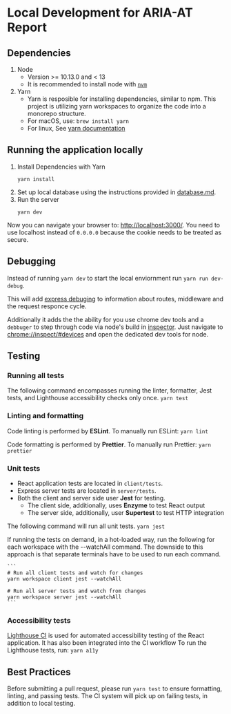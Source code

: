 # Local Development for ARIA-AT Report

## Dependencies
1. Node
    - Version >= 10.13.0 and < 13
    - It is recommended to install node with [`nvm`](https://github.com/nvm-sh/nvm)
2. Yarn
    - Yarn is resposible for installing dependencies, similar to npm. This project is utilizing yarn workspaces to organize the code into a monorepo structure.
    - For macOS, use: `brew install yarn`
    - For linux, See [yarn documentation](https://classic.yarnpkg.com/en/docs/install/#debian-stable)

## Running the application locally

1. Install Dependencies with Yarn
    ```
    yarn install
    ```
2. Set up local database using the instructions provided in [database.md](database.md).
3. Run the server
    ```
    yarn dev
    ```
Now you can navigate your browser to: [http://localhost:3000/](http://localhost:3000/). You need to use localhost instead of `0.0.0.0` because the cookie needs to be treated as secure.

## Debugging

Instead of running `yarn dev` to start the local enviornment run `yarn run dev-debug`.

This will add [express debuging](https://expressjs.com/en/guide/debugging.html)
to information about routes, middleware and the request responce cycle.

Additionally it adds the the ability for you use chrome dev tools and a
`debbuger` to step through code via node's build in
[inspector](https://nodejs.org/en/docs/guides/debugging-getting-started/). Just
navigate to [chrome://inspect/#devices](chrome://inspect/#devices) and open the
dedicated dev tools for node.

## Testing

### Running all tests

The following command encompasses running the linter, formatter, Jest tests, and Lighthouse accessibility checks only once.
    ```
    yarn test
    ```

### Linting and formatting

Code linting is performed by **ESLint**. To manually run ESLint:
    ```
    yarn lint
    ```

Code formatting is performed by **Prettier**. To manually run Prettier:
    ```
    yarn prettier
    ```

### Unit tests

* React application tests are located in `client/tests`.
* Express server tests are located in `server/tests`.
* Both the client and server side user **Jest** for testing.
    * The client side, additionally, uses **Enzyme** to test React output
    * The server side, additionally, user **Supertest** to test HTTP integration

The following command will run all unit tests.
    ```
    yarn jest
    ```

If running the tests on demand, in a hot-loaded way, run the following for each workspace with the --watchAll command. The downside to this approach is that separate terminals have to be used to run each command.

    ```
    # Run all client tests and watch for changes
    yarn workspace client jest --watchAll

    # Run all server tests and watch from changes
    yarn workspace server jest --watchAll
    ```


### Accessibility tests

[Lighthouse CI](https://github.com/GoogleChrome/lighthouse-ci) is used for automated accessibility testing of the React application. It has also been integrated into the CI workflow To run the Lighthouse tests, run:
    ```
    yarn a11y
    ```

## Best Practices

Before submitting a pull request, please run `yarn test` to ensure formatting, linting, and passing tests. The CI system will pick up on failing tests, in addition to local testing.
